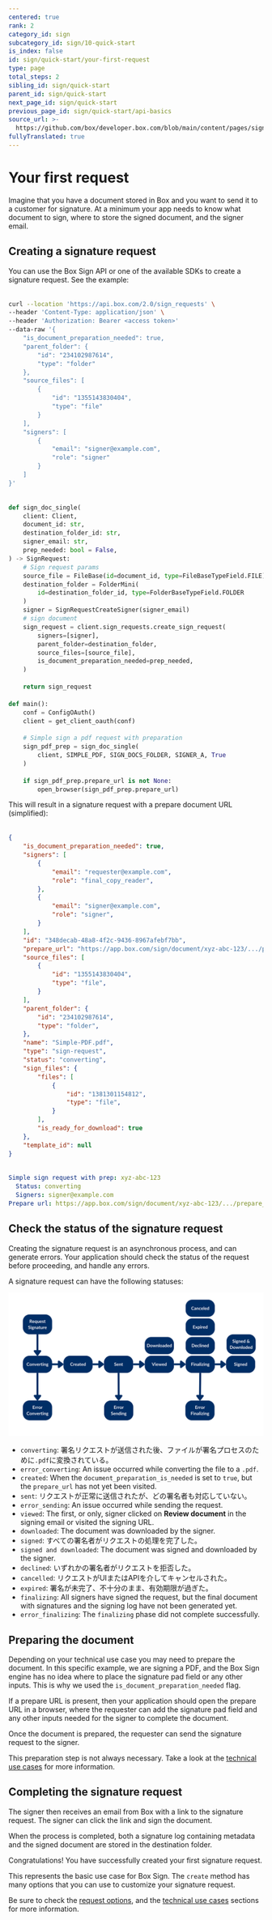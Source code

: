 ```yaml
---
centered: true
rank: 2
category_id: sign
subcategory_id: sign/10-quick-start
is_index: false
id: sign/quick-start/your-first-request
type: page
total_steps: 2
sibling_id: sign/quick-start
parent_id: sign/quick-start
next_page_id: sign/quick-start
previous_page_id: sign/quick-start/api-basics
source_url: >-
  https://github.com/box/developer.box.com/blob/main/content/pages/sign/10-quick-start/20-your-first-request.md
fullyTranslated: true
---
```

# Your first request

Imagine that you have a document stored in Box and you want to send it to a customer for signature. At a minimum your app needs to know what document to sign, where to store the signed document, and the signer email.

## Creating a signature request

You can use the Box Sign API or one of the available SDKs to create a signature request. See the example:

<Tabs>

<Tab title="cURL">

```bash

curl --location 'https://api.box.com/2.0/sign_requests' \
--header 'Content-Type: application/json' \
--header 'Authorization: Bearer <access token>'
--data-raw '{
    "is_document_preparation_needed": true,
    "parent_folder": {
        "id": "234102987614",
        "type": "folder"
    },
    "source_files": [
        {
            "id": "1355143830404",
            "type": "file"
        }
    ],
    "signers": [
        {
            "email": "signer@example.com",
            "role": "signer"
        }
    ]
}'

```

</Tab>

<Tab title="Python Gen SDK">

```python

def sign_doc_single(
    client: Client,
    document_id: str,
    destination_folder_id: str,
    signer_email: str,
    prep_needed: bool = False,
) -> SignRequest:
    # Sign request params
    source_file = FileBase(id=document_id, type=FileBaseTypeField.FILE)
    destination_folder = FolderMini(
        id=destination_folder_id, type=FolderBaseTypeField.FOLDER
    )
    signer = SignRequestCreateSigner(signer_email)
    # sign document
    sign_request = client.sign_requests.create_sign_request(
        signers=[signer],
        parent_folder=destination_folder,
        source_files=[source_file],
        is_document_preparation_needed=prep_needed,
    )

    return sign_request

def main():
    conf = ConfigOAuth()
    client = get_client_oauth(conf)

    # Simple sign a pdf request with preparation
    sign_pdf_prep = sign_doc_single(
        client, SIMPLE_PDF, SIGN_DOCS_FOLDER, SIGNER_A, True
    )

    if sign_pdf_prep.prepare_url is not None:
        open_browser(sign_pdf_prep.prepare_url)

```

</Tab>

</Tabs>

This will result in a signature request with a prepare document URL (simplified):

<Tabs>

<Tab title="cURL">

```json

{
    "is_document_preparation_needed": true,
    "signers": [
        {
            "email": "requester@example.com",
            "role": "final_copy_reader",
        },
        {
            "email": "signer@example.com",
            "role": "signer",
        }
    ],
    "id": "348decab-48a8-4f2c-9436-8967afebf7bb",
    "prepare_url": "https://app.box.com/sign/document/xyz-abc-123/.../prepare_doc/",
    "source_files": [
        {
            "id": "1355143830404",
            "type": "file",
        }
    ],
    "parent_folder": {
        "id": "234102987614",
        "type": "folder",
    },
    "name": "Simple-PDF.pdf",
    "type": "sign-request",
    "status": "converting",
    "sign_files": {
        "files": [
            {
                "id": "1381301154812",
                "type": "file",
            }
        ],
        "is_ready_for_download": true
    },
    "template_id": null
}

```

</Tab>

<Tab title="Python Gen SDK">

```YAML

Simple sign request with prep: xyz-abc-123
  Status: converting
  Signers: signer@example.com
Prepare url: https://app.box.com/sign/document/xyz-abc-123/.../prepare_doc/

```

</Tab>

</Tabs>

## Check the status of the signature request

Creating the signature request is an asynchronous process, and can generate errors. Your application should check the status of the request before proceeding, and handle any errors.

A signature request can have the following statuses:

![Signature flow](images/basic-sign-flow.png)

* `converting`: 署名リクエストが送信された後、ファイルが署名プロセスのために`.pdf`に変換されている。
* `error_converting`: An issue occurred while converting the file to a `.pdf`.
* `created`: When the `document_preparation_is_needed` is set to `true`, but the `prepare_url` has not yet been visited.
* `sent`: リクエストが正常に送信されたが、どの署名者も対応していない。
* `error_sending`: An issue occurred while sending the request.
* `viewed`: The first, or only, signer clicked on **Review document** in the signing email or visited the signing URL.
* `downloaded`: The document was downloaded by the signer.
* `signed`: すべての署名者がリクエストの処理を完了した。
* `signed and downloaded`: The document was signed and downloaded by the signer.
* `declined`: いずれかの署名者がリクエストを拒否した。
* `cancelled`: リクエストがUIまたはAPIを介してキャンセルされた。
* `expired`: 署名が未完了、不十分のまま、有効期限が過ぎた。
* `finalizing`: All signers have signed the request, but the final document with signatures and the signing log have not been generated yet.
* `error_finalizing`: The `finalizing` phase did not complete successfully.

## Preparing the document

Depending on your technical use case you may need to prepare the document. In this specific example, we are signing a PDF, and the Box Sign engine has no idea where to place the signature pad field or any other inputs. This is why we used the `is_document_preparation_needed` flag.

If a prepare URL is present, then your application should open the prepare URL in a browser, where the requester can add the signature pad field and any other inputs needed for the signer to complete the document.

Once the document is prepared, the requester can send the signature request to the signer.

This preparation step is not always necessary. Take a look at the [technical use cases][technical-use-cases] for more information.

## Completing the signature request

The signer then receives an email from Box with a link to the signature request. The signer can click the link and sign the document.

When the process is completed, both a signature log containing metadata and the signed document are stored in the destination folder.

Congratulations! You have successfully created your first signature request.

<Message type="notice">

This represents the basic use case for Box Sign. The `create` method has many options that you can use to customize your signature request.

Be sure to check the [request options][request-options], and the [technical use cases][technical-use-cases] sections for more information.

</Message>

[request-options]: page://sign/request-options

[technical-use-cases]: page://sign/technical-use-cases
